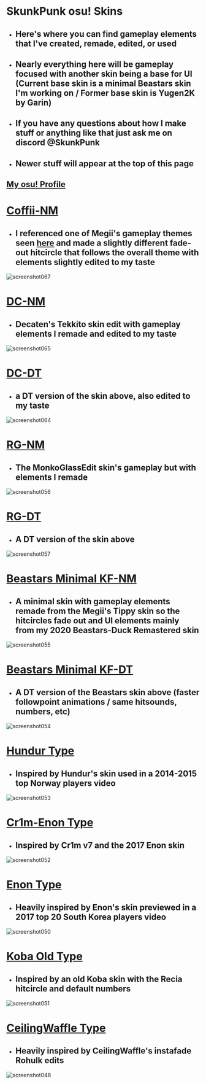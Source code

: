 # SkunkPunk osu! Skins
- ## Here's where you can find gameplay elements that I've created, remade, edited, or used
- ## Nearly everything here will be gameplay focused with another skin being a base for UI (Current base skin is a minimal Beastars skin I'm working on / Former base skin is Yugen2K by Garin)
- ## If you have any questions about how I make stuff or anything like that just ask me on discord @SkunkPunk
- ## Newer stuff will appear at the top of this page
<p align="center">

## [My osu! Profile](https://osu.ppy.sh/users/7969090)

# [Coffii-NM](https://drive.google.com/file/d/1xyNgMmi4i8Njn3EiwB02CLuTPdc04lpc/view?usp=sharing)
- ## I referenced one of Megii's gameplay themes seen [here](https://www.youtube.com/watch?v=KNo8qwvo_lM) and made a slightly different fade-out hitcircle that follows the overall theme with elements slightly edited to my taste
![screenshot067](https://github.com/user-attachments/assets/b496fb52-5a38-4769-8876-f86ac7037281)


# [DC-NM](https://drive.google.com/file/d/1geugiPV-4JbvqHbovSHbXQigQ_0jYjMf/view?usp=sharing)
- ## Decaten's Tekkito skin edit with gameplay elements I remade and edited to my taste
![screenshot065](https://github.com/user-attachments/assets/ead708c9-379d-4c25-b44a-5bd09d1aafee)

# [DC-DT](https://drive.google.com/file/d/15X_mABTErK_vWJ5zBj3ZkAOkeunfi6BE/view?usp=sharing)
- ## a DT version of the skin above, also edited to my taste
![screenshot064](https://github.com/user-attachments/assets/d098065d-d1f0-4806-bbb8-8934d9f61e18)

# [RG-NM](https://drive.google.com/file/d/14KWztkaN--Na4y7IULGOv_7-uj0zm8H6/view?usp=sharing)
- ## The MonkoGlassEdit skin's gameplay but with elements I remade
![screenshot056](https://github.com/user-attachments/assets/9b52576e-5a5f-43ee-84e7-e6f69dee53e3)

# [RG-DT](https://drive.google.com/file/d/1-c25ts91zUi0gdnz-SpGeivVvNcSmdL_/view?usp=sharing)
- ## A DT version of the skin above
![screenshot057](https://github.com/user-attachments/assets/96c9abbc-c78a-4690-891f-76c50b71e8ad)

# [Beastars Minimal KF-NM](https://drive.google.com/file/d/15tXDFQjeflliqE2ijw22aFIGdGmatDkd/view?usp=sharing)
- ## A minimal skin with gameplay elements remade from the Megii's Tippy skin so the hitcircles fade out and UI elements mainly from my 2020 Beastars-Duck Remastered skin
![screenshot055](https://github.com/user-attachments/assets/7fef9337-cf83-4d87-b245-73c453535977)

# [Beastars Minimal KF-DT](https://drive.google.com/file/d/1XWoAk9QiujN3qOLnkAxWY73_c1L_bWJf/view?usp=sharing)
- ## A DT version of the Beastars skin above (faster followpoint animations / same hitsounds, numbers, etc)
![screenshot054](https://github.com/user-attachments/assets/a37907c7-501b-4c26-85b1-c08a4bc4808d)

  
# [Hundur Type](https://drive.google.com/file/d/1GslzeUmu1tRy20DNUEH7yhayKuauTgGV/view?usp=sharing)
- ## Inspired by Hundur's skin used in a 2014-2015 top Norway players video
![screenshot053](https://github.com/user-attachments/assets/c9d90d2f-ddd1-4a39-982b-7a17dc374a9d)

# [Cr1m-Enon Type](https://drive.google.com/file/d/1a8oLEEh4Yhm_s__dwq_WMn-q7Rt78pFv/view?usp=sharing)
- ## Inspired by Cr1m v7 and the 2017 Enon skin
 ![screenshot052](https://github.com/user-attachments/assets/19770b38-2e21-4f46-9bcb-9a6ed33bff85)

# [Enon Type](https://drive.google.com/file/d/1C2DLvlgP6GGEUrLcYmOAopRXfh8eNP30/view?usp=sharing)
- ## Heavily inspired by Enon's skin previewed in a 2017 top 20 South Korea players video
![screenshot050](https://github.com/user-attachments/assets/dd66d63d-d40c-461e-9a74-c6d0566b4cda)

# [Koba Old Type](https://drive.google.com/file/d/1mHe2U9OX1OHp1NIMG9n-dtO36z4wwNGE/view?usp=sharing)
- ## Inspired by an old Koba skin with the Recia hitcircle and default numbers
![screenshot051](https://github.com/user-attachments/assets/0beb784d-e5bc-41ab-a917-2843a6994b73)

# [CeilingWaffle Type](https://drive.google.com/file/d/1SsQ-CuZkEBgsosvYWQDhYcv-S5a8sUJV/view?usp=sharing) 
- ## Heavily inspired by CeilingWaffle's instafade Rohulk edits
![screenshot048](https://github.com/user-attachments/assets/47add5c9-ff6a-4595-be6b-97dec8e2a53e)
